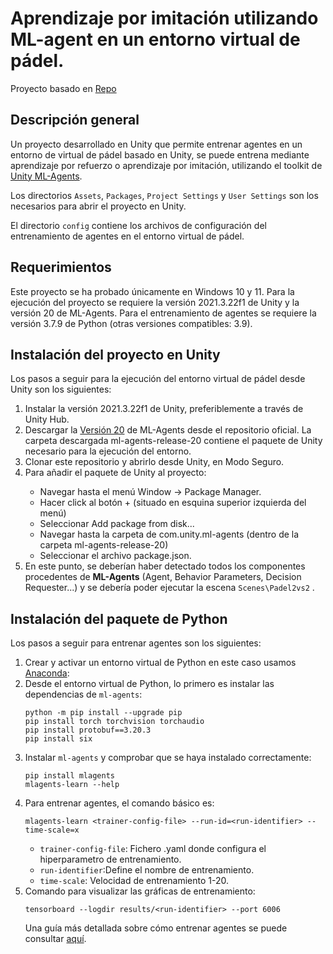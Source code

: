# Aprendizaje por imitación utilizando ML-agent en un entorno virtual de pádel.

Proyecto basado en [Repo](https://github.com/jialongjq/tfg?tab=readme-ov-file)

## Descripción general
Un proyecto desarrollado en Unity que permite entrenar agentes en un entorno de virtual de pádel basado en Unity, se puede entrena mediante aprendizaje por refuerzo o aprendizaje por imitación, utilizando el toolkit de
[Unity ML-Agents](https://github.com/Unity-Technologies/ml-agents). 

Los directorios <code>Assets</code>, <code>Packages</code>, <code>Project Settings</code> y <code>User Settings</code> son los necesarios para abrir el proyecto en Unity.

El directorio <code>config</code> contiene los archivos de configuración del entrenamiento de agentes en el entorno virtual de pádel.

## Requerimientos
Este proyecto se ha probado únicamente en Windows 10 y 11. Para la ejecución del proyecto se requiere la versión 2021.3.22f1 de Unity y la versión 20 de ML-Agents. Para el entrenamiento de agentes se requiere la versión 3.7.9 de Python (otras versiones compatibles: 3.9).

## Instalación del proyecto en Unity
Los pasos a seguir para la ejecución del entorno virtual de pádel desde Unity son los siguientes:
<ol>
<li>Instalar la versión 2021.3.22f1 de Unity, preferiblemente a través de Unity Hub.</li>

<li>Descargar la <a href="https://github.com/Unity-Technologies/ml-agents/releases/tag/release_20">Versión 20</a> de ML-Agents desde el repositorio oficial. La carpeta descargada ml-agents-release-20 contiene el paquete de Unity necesario para la ejecución del entorno.</li>
<li>Clonar este repositorio y abrirlo desde Unity, en Modo Seguro.</li>
<li>Para añadir el paquete de Unity al proyecto:</li>
    <ul>
      <li>Navegar hasta el menú Window -> Package Manager.</li>
      <li>Hacer click al botón + (situado en esquina superior izquierda del menú)</li>
      <li>Seleccionar Add package from disk...</li>
      <li>Navegar hasta la carpeta de com.unity.ml-agents (dentro de la carpeta ml-agents-release-20)</li>
      <li>Seleccionar el archivo package.json.</li>
    </ul>
<li>En este punto, se deberían haber detectado todos los componentes procedentes de <strong>ML-Agents</strong>  (Agent, Behavior Parameters, Decision Requester...) y se debería poder ejecutar la escena <code>Scenes\Padel2vs2</code> .</li>
</ol>

## Instalación del paquete de Python
Los pasos a seguir para entrenar agentes son los siguientes:
<ol>
    <li>Crear y activar un entorno virtual de Python en este caso usamos <a href="https://www.anaconda.com/download">Anaconda</a>:</li> 
    <li>Desde el entorno virtual de Python, lo primero es instalar las dependencias de <code>ml-agents</code>:</li>

```
python -m pip install --upgrade pip
pip install torch torchvision torchaudio
pip install protobuf==3.20.3
pip install six
```

<li>Instalar <code>ml-agents</code> y comprobar que se haya instalado correctamente:</li>

```
pip install mlagents
mlagents-learn --help
```

<li>Para entrenar agentes, el comando básico es:</li>

```
mlagents-learn <trainer-config-file> --run-id=<run-identifier> --time-scale=x
```

<ul>
    <li><code>trainer-config-file</code>: Fichero .yaml donde configura el hiperparametro de entrenamiento.</li>
    <li><code>run-identifier</code>:Define el nombre de entrenamiento.</li>
    <li><code>time-scale</code>: Velocidad de entrenamiento 1-20. </li>
</ul>

<li>Comando para visualizar las gráficas de entrenamiento: </li>

```
tensorboard --logdir results/<run-identifier> --port 6006
```

Una guía más detallada sobre cómo entrenar agentes se puede consultar [aquí](https://github.com/Unity-Technologies/ml-agents/blob/develop/docs/Training-ML-Agents.md).
</ol>
